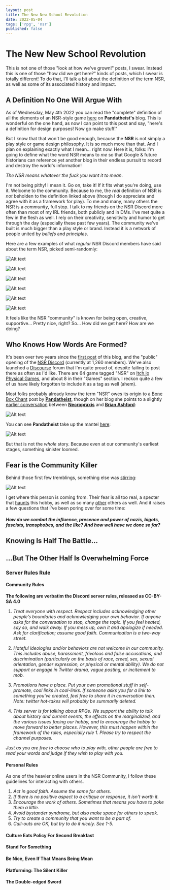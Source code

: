 ```yaml
---
layout: post
title: The New New School Revolution
date: 2022-05-04
tags: ['rpg', 'nsr']
published: false
---
```


# The New New School Revolution

This is not one of those "look at how we've grown!" posts, I swear. Instead this is one of those "how did we get here?" kinds of posts, which I swear is totally different! To do that, I'll talk a bit about the definition of the term NSR, as well as some of its associated history and impact.

## A Definition No One Will Argue With
As of Wednesday, May 4th 2022 you can read the "complete" definition of all the elements of an NSR-style game [here](https://boneboxchant.wordpress.com/2022/05/04/revisiting-the-nsr/) on **Pandatheist's** blog. This is wonderful on the one hand, as now I can point to this post and say, "here's a definition for design purposes! Now go make stuff."

But I know that that won't be good enough, because the **NSR** is not simply a play style or game design philosophy. It is so much more than that. And I plan on explaining exactly what I mean... right now. Here it is, folks: I'm going to define what the word NSR means to _me_ so that Google & future historians can reference yet another blog in their endless pursuit to record and destroy the world's information!

_The NSR means whatever the fuck you want it to mean_.

I'm not being pithy! I mean it. Go on, take it! If it fits what you're doing, use it. Welcome to the community. Because to me, the _real_ definition of NSR is _not_ beholden to the definition linked above (though I do appreciate and agree with it as a framework for play). To me and many, many others the NSR is a _community_, full stop. I talk to my friends on the NSR Discord more often than most of my IRL friends, both publicly and in DMs. I've met quite a few in the flesh as well. I rely on their creativity, sensitivity and humor to get through the day (especially these past few years). The community we've built is much bigger than a play style or brand. Instead it is a network of people united by _beliefs_ and _principles_.

Here are a few examples of what _regular_ NSR Discord members have said about the term NSR, picked semi-randomly:

![Alt text](/img/the-new-new-nsr/the-new-new-nsr-5.jpg "click to embiggen")  

![Alt text](/img/the-new-new-nsr/the-new-new-nsr-6.jpg "click to embiggen")  

![Alt text](/img/the-new-new-nsr/the-new-new-nsr-7.jpg "click to embiggen")  

![Alt text](/img/the-new-new-nsr/the-new-new-nsr-8.jpg "click to embiggen")  

![Alt text](/img/the-new-new-nsr/the-new-new-nsr-9.jpg "click to embiggen")  

![Alt text](/img/the-new-new-nsr/the-new-new-nsr-10.jpg "click to embiggen")  

It feels like the NSR "community" is known for being open, creative, supportive... Pretty nice, right? So... How did we get here? How are we doing?

## Who Knows How Words Are Formed?

It's been over two years since the [first post](/2020/01/19/what-is-the-nsr-part-1) of this blog, and the "public" opening of the [NSR Discord](https://cairnrpg.com/discord-server/) (currently at 1,260 members). We've also launched a [Discourse](https://discourse.rpgcauldron.com/) forum that I'm quite proud of, despite failing to post there as often as I'd like. There are 64 game tagged "NSR" on [Itch.io Physical Games](https://itch.io/physical-games/tag-nsr), and about 8 in their "Games" section. I reckon quite a few of us have likely forgotten to include it as a tag as well (ahem).

Most folks probably already know the term "NSR" owes its origin to a [Bone Box Chant](https://boneboxchant.wordpress.com/) post by [**Pandatheist**](https://twitter.com/Pandatheist), though on her blog she points to a slightly [earlier conversation](https://twitter.com/BrianBloodaxe/status/1191422690952990724) between **[Necropraxis](https://twitter.com/necropraxis)** and **[Brian Ashford](https://twitter.com/BrianBloodaxe)**:

![Alt text](/img/the-new-new-nsr/the-new-new-nsr-4.jpg "click to embiggen")  

You can see **Pandatheist** take up the mantel [here](https://twitter.com/Pandatheist/status/1191806991863296000):  

![Alt text](/img/the-new-new-nsr/the-new-new-nsr-1.jpg "click to embiggen")  

But that is not the _whole_ story. Because even at our community's earliest stages, something sinister loomed.

## Fear is the Community Killer
Behind those first few tremblings, something else was [stirring](https://twitter.com/vagrant_dwarf/status/1191842212218314753):

![Alt text](/img/the-new-new-nsr/the-new-new-nsr-3.jpg "click to embiggen")  

I get where this person is coming from. Their fear is all too real, a specter that [haunts](https://lotbieth.blogspot.com/2022/03/protecting-our-spaces-response-to-raggi.html) this hobby, as well as so many [other](https://lotbieth.blogspot.com/2021/04/productive-scab-picking-on-oppressive.html) others as well. And it raises a few questions that I've been poring over for some time:

#### _How do we combat the influence, presence and power of nazis, bigots, fascists, transphobes, and the like? And how well have we done so far?_

## Knowing Is Half The Battle...

## ...But The Other Half Is Overwhelming Force

### Server Rules Rule

#### Community Rules

**The following are verbatim the Discord server rules, released as CC-BY-SA 4.0**  
1. _Treat everyone with respect. Respect includes acknowledging other people’s boundaries and acknowledging your own behavior. If anyone asks for the conversation to stop, change the topic. If you feel heated, say so, and walk away. If you mess up, own it and apologize if needed. Ask for clarification; assume good faith. Communication is a two-way street._

2. _Hateful ideologies and/or behaviors are not welcome in our community. This includes abuse, harassment, frivolous and false accusations, and discrimination (particularly on the basis of race, creed, sex, sexual orientation, gender expression, or physical or mental ability). We do not support or engage in Twitter drama, vague posting, or incitement to mob._

3. _Promotions have a place. Put your own promotional stuff in self-promote, cool links in cool-links. If someone asks you for a link to something you've created, feel free to share it in conversation then. Note: twitter hot-takes will probably be summarily deleted._

4. _This server is for talking about RPGs. We support the ability to talk about history and current events, the effects on the marginalized, and the various issues facing our hobby, and to encourage the hobby to move forward to better places. However, this must happen within the framework of the rules, especially rule 1. Please try to respect the channel purposes._

_Just as you are free to choose who to play with, other people are free to read your words and judge if they wish to play with you._

#### Personal Rules
As one of the heavier online users in the NSR Community, I follow these guidelines for interacting with others.
1. _Act in good faith. Assume the same for others._
2. _If there is no positive aspect to a critique or response, it isn't worth it._
3. _Encourage the work of others. Sometimes that means you have to poke them a little._
4. _Avoid bystander syndrome, but also make space for others to speak._
5. _Try to create a community that you want to be a part of._
6. _Call-outs are OK, but try to do it nicely. See 1-5._

#### Culture Eats Policy For Second Breakfast

#### Stand For Something

#### Be Nice, Even If That Means Being Mean

#### Platforming: The Silent Killer

#### The Double-edged Sword
